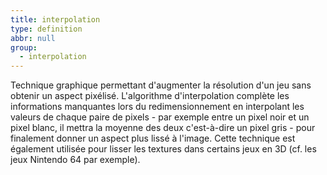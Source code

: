 ```yaml
---
title: interpolation
type: definition
abbr: null
group:
  - interpolation
---
```

Technique graphique permettant d'augmenter la résolution d'un jeu sans obtenir un aspect pixélisé. L'algorithme d'interpolation complète les informations manquantes lors du redimensionnement en interpolant les valeurs de chaque paire de pixels - par exemple entre un pixel noir et un pixel blanc, il mettra la moyenne des deux c'est-à-dire un pixel gris - pour finalement donner un aspect plus lissé à l'image. Cette technique est également utilisée pour lisser les textures dans certains jeux en 3D (cf. les jeux Nintendo 64 par exemple).

